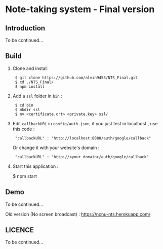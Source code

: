 Note-taking system - Final version
======================================

Introduction
------------------

To be continued...


Build
------------

1. Clone and install

        $ git clone https://github.com/alvin9453/NTS_Final.git 
        $ cd ./NTS_Final/
        $ npm install

2. Add a ``ssl`` folder in ``bin`` :

        $ cd bin
        $ mkdir ssl
        $ mv <certificate.crt> <private.key> ssl/

3. Edit ``callbackURL`` in ``config/auth.json``, if you just test in localhost , use this code : 

        "callbackURL" : "http://localhost:8080/auth/google/callback"

    Or change it with your website's domain : 

        "callbackURL" : "http://<your_domain>/auth/google/callback"

4. Start this application : 

    $ npm start


Demo
-------

To be continued...

Old version (No screen broadcast) : https://ncnu-nts.herokuapp.com/

LICENCE
------------

To be continued...